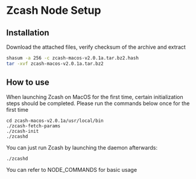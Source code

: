 # Zcash Node Setup

## Installation

Download the attached files, verify checksum of the archive and extract

```bash
shasum -a 256 -c zcash-macos-v2.0.1a.tar.bz2.hash
tar -xvf zcash-macos-v2.0.1a.tar.bz2
```

## How to use

When launching Zcash on MacOS for the first time, certain initialization steps should be completed.
Please run the commands below once for the first time

```
cd zcash-macos-v2.0.1a/usr/local/bin
./zcash-fetch-params
./zcash-init
./zcashd
```

You can just run Zcash by launching the daemon afterwards:

```
./zcashd
```

You can refer to NODE_COMMANDS for basic usage